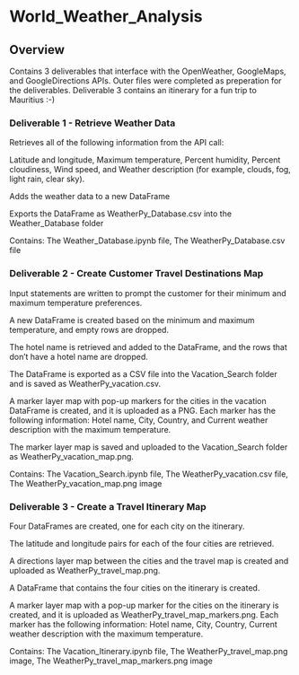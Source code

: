 # World_Weather_Analysis

## Overview

Contains 3 deliverables that interface with the OpenWeather, GoogleMaps, and GoogleDirections APIs. Outer files were completed as preperation for the deliverables.
Deliverable 3 contains an itinerary for a fun trip to Mauritius :-)

### Deliverable 1 - Retrieve Weather Data

Retrieves all of the following information from the API call:

Latitude and longitude,
Maximum temperature,
Percent humidity,
Percent cloudiness,
Wind speed,
and Weather description (for example, clouds, fog, light rain, clear sky).

Adds the weather data to a new DataFrame 

Exports the DataFrame as WeatherPy_Database.csv into the Weather_Database folder

Contains: The Weather_Database.ipynb file, 
          The WeatherPy_Database.csv file

### Deliverable 2 - Create Customer Travel Destinations Map

Input statements are written to prompt the customer for their minimum and maximum temperature preferences.

A new DataFrame is created based on the minimum and maximum temperature, and empty rows are dropped.

The hotel name is retrieved and added to the DataFrame, and the rows that don’t have a hotel name are dropped.

The DataFrame is exported as a CSV file into the Vacation_Search folder and is saved as WeatherPy_vacation.csv.

A marker layer map with pop-up markers for the cities in the vacation DataFrame is created, and it is uploaded as a PNG. Each marker has the following information:
Hotel name, 
City, 
Country, 
and Current weather description with the maximum temperature.

The marker layer map is saved and uploaded to the Vacation_Search folder as WeatherPy_vacation_map.png.

Contains:   The Vacation_Search.ipynb file, 
            The WeatherPy_vacation.csv file, 
            The WeatherPy_vacation_map.png image
            
### Deliverable 3 - Create a Travel Itinerary Map

Four DataFrames are created, one for each city on the itinerary.

The latitude and longitude pairs for each of the four cities are retrieved.

A directions layer map between the cities and the travel map is created and uploaded as WeatherPy_travel_map.png.

A DataFrame that contains the four cities on the itinerary is created.

A marker layer map with a pop-up marker for the cities on the itinerary is created, and it is uploaded as WeatherPy_travel_map_markers.png. Each marker has the following information: 
Hotel name, 
City, 
Country, 
Current weather description with the maximum temperature.

Contains: The Vacation_Itinerary.ipynb file, 
          The WeatherPy_travel_map.png image, 
          The WeatherPy_travel_map_markers.png image
